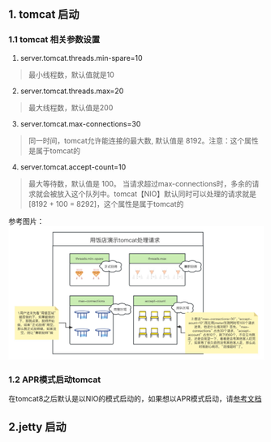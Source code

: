 
## 1. tomcat 启动
### 1.1 tomcat 相关参数设置

1. server.tomcat.threads.min-spare=10
> 最小线程数，默认值就是10
2. server.tomcat.threads.max=20 
> 最大线程数，默认值是200
3. server.tomcat.max-connections=30
> 同一时间，tomcat允许能连接的最大数, 默认值是 8192。注意：这个属性是属于tomcat的
4. server.tomcat.accept-count=10
> 最大等待数，默认值是 100。 当请求超过max-connections时，多余的请求就会被放入这个队列中。tomcat【NIO】默认同时可以处理的请求就是 [8192 + 100 = 8292]，这个属性是属于tomcat的

参考图片：
![tomcat参数](tomcat/src/main/resources/springboot-tomcat-args.jpg)
### 1.2 APR模式启动tomcat
在tomcat8之后默认是以NIO的模式启动的，如果想以APR模式启动，请[参考文档](https://www.cnblogs.com/yueli/p/9668088.html)


## 2.jetty 启动